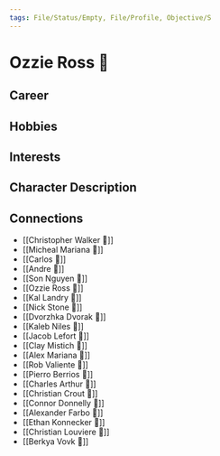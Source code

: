 ```yaml
---
tags: File/Status/Empty, File/Profile, Objective/S
---
```


# Ozzie Ross 🦄

## Career


## Hobbies


## Interests


## Character Description


## Connections

- [[Christopher Walker 🦄]]
- [[Micheal Mariana 🦄]]
- [[Carlos 🦄]]
- [[Andre 🦄]]
- [[Son Nguyen 🦄]]
- [[Ozzie Ross 🦄]]
- [[Kal Landry 🦄]]
- [[Nick Stone 🦄]]
- [[Dvorzhka Dvorak 🦄]]
- [[Kaleb Niles 🦄]]
- [[Jacob Lefort 🦄]]
- [[Clay Mistich 🦄]]
- [[Alex Mariana 🦄]]
- [[Rob Valiente 🦄]]
- [[Pierro Berrios 🦄]]
- [[Charles Arthur 🦄]]
- [[Christian Crout 🦄]]
- [[Connor Donnelly 🦄]]
- [[Alexander Farbo 🦄]]
- [[Ethan Konnecker 🦄]]
- [[Christian Louviere 🦄]]
- [[Berkya Vovk 🦄]]


